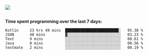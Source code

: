 [![](https://img.shields.io/badge/discord-jonatsp%234844-7289DA?logo=discord)](https://discord.com/users/239510668687048717)

##
**Time spent programming over the last 7 days:**
<!--START_SECTION:waka-->
```text
Kotlin     23 hrs 49 mins  ████████████████████████░   95.38 % 
JSON       48 mins         ▓░░░░░░░░░░░░░░░░░░░░░░░░   03.23 % 
Text       9 mins          ░░░░░░░░░░░░░░░░░░░░░░░░░   00.61 % 
Java       8 mins          ░░░░░░░░░░░░░░░░░░░░░░░░░   00.56 % 
textmate   2 mins          ░░░░░░░░░░░░░░░░░░░░░░░░░   00.19 % 
```
<!--END_SECTION:waka-->
##

